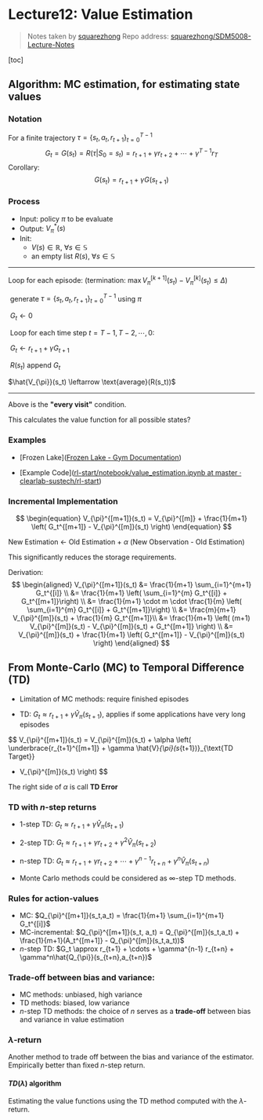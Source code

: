 # Lecture12: Value Estimation

> Notes taken by [squarezhong](https://github.com/squarezhong)
> Repo address: [squarezhong/SDM5008-Lecture-Notes](https://github.com/squarezhong/SDM5008-Lecture-Notes)

[toc]

## Algorithm: MC estimation, for estimating state values

### Notation

For a finite trajectory $\tau = \{s_t, a_t, r_{t+1}\}_{t=0}^{T-1}$
$$
G_t = G(s_t) = R(\tau|S_0 = s_t) = r_{t+1}+ \gamma r_{t+2} + \cdots + \gamma^{T-1}r_T
$$
Corollary:
$$
G(s_t) = r_{t+1} + \gamma G(s_{t+1})
$$

### Process 

- Input: policy $\pi$ to be evaluate
- Output: $V_{\pi}^{*}(s)$
- Init: 
  - $V(s) \in \mathbb{R},\ \forall s \in \mathbb{S}$  
  - an empty list $R(s),\ \forall s \in \mathbb{S}$  

---

Loop for each episode: (termination: $\max V_{\pi}^{[k+1]}(s_t) - V_{\pi}^{[k]}(s_t) \leq \Delta$)

​	generate $\tau = \{s_t, a_t, r_{t+1}\}_{t=0}^{T-1}$ using $\pi$

​	$G_t \leftarrow 0$

​	Loop for each time step $t = T-1, T-2, \cdots, 0$:

​		$G_t \leftarrow r_{t+1} + \gamma G_{t+1}$

​		$R(s_t)$ append $G_t$

$\hat{V_{\pi}}(s_t) \leftarrow \text{average}(R(s_t))$

---

Above is the **"every visit"** condition.

This calculates the value function for all possible states?

### Examples

- [Frozen Lake]([Frozen Lake - Gym Documentation](https://www.gymlibrary.dev/environments/toy_text/frozen_lake/))

- [Example Code]([rl-start/notebook/value_estimation.ipynb at master · clearlab-sustech/rl-start](https://github.com/clearlab-sustech/rl-start/blob/master/notebook/value_estimation.ipynb))

### Incremental Implementation

$$
\begin{equation}
V_{\pi}^{[m+1]}(s_t) = V_{\pi}^{[m]} + \frac{1}{m+1}
\left(
G_t^{[m+1]} - V_{\pi}^{[m]}(s_t)
\right)
\end{equation}
$$

New Estimation $\leftarrow$ Old Estimation + $\alpha$ (New Observation - Old Estimation)

This significantly reduces the storage requirements.

Derivation:
$$
\begin{aligned}
V_{\pi}^{[m+1]}(s_t) &= 
\frac{1}{m+1} \sum_{i=1}^{m+1} G_t^{[i]} \\
&= \frac{1}{m+1} \left( \sum_{i=1}^{m} G_t^{[i]} + G_t^{[m+1]}\right) \\
&= \frac{1}{m+1} \cdot m \cdot \frac{1}{m} \left( \sum_{i=1}^{m} G_t^{[i]} + G_t^{[m+1]}\right) \\
&= \frac{m}{m+1} V_{\pi}^{[m]}(s_t) + \frac{1}{m} G_t^{[m+1]}\\
&= \frac{1}{m+1} 
\left(
(m+1) V_{\pi}^{[m]}(s_t) - V_{\pi}^{[m]}(s_t) + G_t^{[m+1]}
\right) \\
&= V_{\pi}^{[m]}(s_t) + 
\frac{1}{m+1} \left( G_t^{[m+1]} - V_{\pi}^{[m]}(s_t) \right)
\end{aligned}
$$

## From Monte-Carlo (MC) to Temporal Difference (TD)

- Limitation of MC methods: require finished episodes

- TD: $G_t \approx r_{t+1} + \gamma \hat{V}_{\pi}(s_{t+1})$, applies if some applications have very long episodes

$$
V_{\pi}^{[m+1]}(s_t) = V_{\pi}^{[m]}(s_t) + \alpha
\left(
\underbrace{r_{t+1}^{[m+1]} + \gamma \hat{V}_{\pi}(s_{t+1})}_{\text{TD Target}}
- V_{\pi}^{[m]}(s_t)
\right)
$$

The right side of $\alpha$ is call **TD Error**

### TD with $n$-step returns

- 1-step TD: $G_t \approx r_{t+1} + \gamma \hat{V}_{\pi}(s_{t+1})$

- 2-step TD: $G_t \approx r_{t+1} + \gamma r_{t+2} + \gamma^2 \hat{V}_{\pi}(s_{t+2})$

- n-step TD: $G_t \approx r_{t+1} + \gamma r_{t+2} + \cdots + \gamma^{n-1}r_{t+n} + \gamma^n\hat{V}_{\pi}(s_{t+n})$
- Monte Carlo methods could be considered as $\infty$-step TD methods.

### Rules for action-values

- MC: $Q_{\pi}^{[m+1]}(s_t,a_t) = \frac{1}{m+1} \sum_{i=1}^{m+1} G_t^{[i]}$
- MC-incremental: $Q_{\pi}^{[m+1]}(s_t, a_t) = Q_{\pi}^{[m]}(s_t,a_t) + \frac{1}{m+1}(A_t^{[m+1]} - Q_{\pi}^{[m]}(s_t,a_t))$
- $n$-step TD: $G_t \approx r_{t+1} + \cdots + \gamma^{n-1} r_{t+n} + \gamma^n\hat{Q_{\pi}}(s_{t+n},a_{t+n})$

### Trade-off between bias and variance: 

- MC methods: unbiased, high variance
- TD methods: biased, low variance
- $n$-step TD methods: the choice of $n$ serves as a **trade-off** between bias and variance in value estimation

### $\lambda$-return

Another method to trade off between the bias and variance of the estimator. Empirically better than fixed $n$-step return.

#### $TD(\lambda)$ algorithm

Estimating the value functions using the  TD method computed with the $\lambda$-return.

